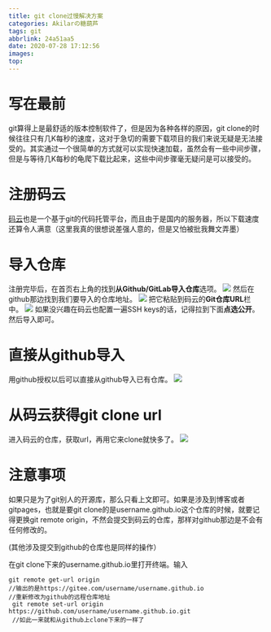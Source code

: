 ```yaml
---
title: git clone过慢解决方案
categories: Akilarの糖葫芦
tags: git
abbrlink: 24a51aa5
date: 2020-07-28 17:12:56
images:
top:
---
```


# 写在最前

git算得上是最舒适的版本控制软件了，但是因为各种各样的原因，git clone的时候往往只有几K每秒的速度，这对于急切的需要下载项目的我们来说无疑是无法接受的。其实通过一个很简单的方式就可以实现快速加载，虽然会有一些中间步骤，但是与等待几K每秒的龟爬下载比起来，这些中间步骤毫无疑问是可以接受的。

# 注册码云
[码云](https://gitee.com/)也是一个基于git的代码托管平台，而且由于是国内的服务器，所以下载速度还算令人满意（这里我真的很想说差强人意的，但是又怕被批我舞文弄墨）

# 导入仓库
注册完毕后，在首页右上角的找到**从Github/GitLab导入仓库**选项。
![](http://akilar-1259097125.cos.ap-shanghai.myqcloud.com/git-clone%E8%BF%87%E6%85%A2%E8%A7%A3%E5%86%B3%E6%96%B9%E6%A1%88/20200728052051207.png)
然后在github那边找到我们要导入的仓库地址。
![](http://akilar-1259097125.cos.ap-shanghai.myqcloud.com/git-clone%E8%BF%87%E6%85%A2%E8%A7%A3%E5%86%B3%E6%96%B9%E6%A1%88/20200728052317216.png)
把它粘贴到码云的**Git仓库URL**栏中。
![](http://akilar-1259097125.cos.ap-shanghai.myqcloud.com/git-clone%E8%BF%87%E6%85%A2%E8%A7%A3%E5%86%B3%E6%96%B9%E6%A1%88/20200728052501594.png)
如果没兴趣在码云也配置一遍SSH keys的话，记得拉到下面**点选公开**。然后导入即可。

# 直接从github导入
用github授权以后可以直接从github导入已有仓库。
![](http://akilar-1259097125.cos.ap-shanghai.myqcloud.com/git-clone%E8%BF%87%E6%85%A2%E8%A7%A3%E5%86%B3%E6%96%B9%E6%A1%88/20200728052745339.png)

# 从码云获得git clone url
进入码云的仓库，获取url，再用它来clone就快多了。
![](http://akilar-1259097125.cos.ap-shanghai.myqcloud.com/git-clone%E8%BF%87%E6%85%A2%E8%A7%A3%E5%86%B3%E6%96%B9%E6%A1%88/20200728053033220.png)

# 注意事项
如果只是为了git别人的开源库，那么只看上文即可。如果是涉及到博客或者gitpages，也就是要git clone的是username.github.io这个仓库的时候，就要记得更换git remote origin，不然会提交到码云的仓库，那样对github那边是不会有任何修改的。

(其他涉及提交到github的仓库也是同样的操作）

在git clone下来的username.github.io里打开终端。输入
```
git remote get-url origin
//输出的是https://gitee.com/username/username.github.io
//重新修改为github的远程仓库地址
 git remote set-url origin https://github.com/username/username.github.io.git
 //如此一来就和从github上clone下来的一样了
```


